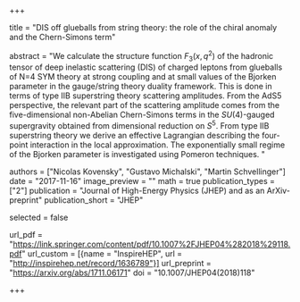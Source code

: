 +++

title = "DIS off glueballs from string theory: the role of the chiral anomaly and the Chern-Simons term"

abstract = "We calculate the structure function $F_3 (x,q^2)$ of the hadronic tensor of deep inelastic scattering (DIS) of charged leptons from glueballs of N=4 SYM theory at strong coupling and at small values of the Bjorken parameter in the gauge/string theory duality framework. This is done in terms of type IIB superstring theory scattering amplitudes. From the AdS5 perspective, the relevant part of the scattering amplitude comes from the five-dimensional non-Abelian Chern-Simons terms in the $SU(4)$-gauged supergravity obtained from dimensional reduction on $S^5$. From type IIB superstring theory we derive an effective Lagrangian describing the four-point interaction in the local approximation. The exponentially small regime of the Bjorken parameter is investigated using Pomeron techniques. "

authors = ["Nicolas Kovensky", "Gustavo Michalski", "Martin Schvellinger"]
date = "2017-11-16"
image_preview = ""
math = true
publication_types = ["2"]
publication = "Journal of High-Energy Physics (JHEP) and as an ArXiv-preprint"
publication_short = "JHEP"

selected = false

url_pdf = "https://link.springer.com/content/pdf/10.1007%2FJHEP04%282018%29118.pdf"
url_custom = [{name = "InspireHEP", url = "http://inspirehep.net/record/1636789"}]
url_preprint = "https://arxiv.org/abs/1711.06171"
doi = "10.1007/JHEP04(2018)118"

+++
